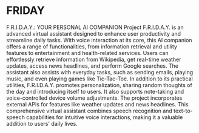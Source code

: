 # FRIDAY
F.R.I.D.A.Y.: YOUR PERSONAL AI COMPANION
Project F.R.I.D.A.Y. is an advanced virtual assistant designed to enhance user productivity and streamline daily tasks.
With voice interaction at its core, this AI companion offers a range of functionalities, from information retrieval and utility features to entertainment and health-related services. 
Users can effortlessly retrieve information from Wikipedia, get real-time weather updates, access news headlines, and perform Google searches. 
The assistant also assists with everyday tasks, such as sending emails, playing music, and even playing games like Tic-Tac-Toe.
In addition to its practical utilities, F.R.I.D.A.Y. promotes personalization, sharing random thoughts of the day and introducing itself to users. 
It also supports note-taking and voice-controlled device volume adjustments. 
The project incorporates external APIs for features like weather updates and news headlines. 
This comprehensive virtual assistant combines speech recognition and text-to-speech capabilities for intuitive voice interactions, making it a valuable addition to users' daily lives. 
